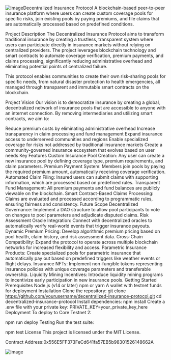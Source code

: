 ![image](https://github.com/user-attachments/assets/30a5867d-e688-4c9c-8fbe-10a5384e778d)Decentralized Insurance Protocol
A blockchain-based peer-to-peer insurance platform where users can create custom coverage pools for specific risks, join existing pools by paying premiums, and file claims that are automatically processed based on predefined conditions.

Project Description
The Decentralized Insurance Protocol aims to transform traditional insurance by creating a trustless, transparent system where users can participate directly in insurance markets without relying on centralized providers. The project leverages blockchain technology and smart contracts to automate coverage verification, premium payments, and claims processing, significantly reducing administrative overhead and eliminating potential points of centralized failure.

This protocol enables communities to create their own risk-sharing pools for specific needs, from natural disaster protection to health emergencies, all managed through transparent and immutable smart contracts on the blockchain.

Project Vision
Our vision is to democratize insurance by creating a global, decentralized network of insurance pools that are accessible to anyone with an internet connection. By removing intermediaries and utilizing smart contracts, we aim to:

Reduce premium costs by eliminating administrative overhead
Increase transparency in claim processing and fund management
Expand insurance access to underserved communities and regions
Enable specialized coverage for risks not addressed by traditional insurance markets
Create a community-governed insurance ecosystem that evolves based on user needs
Key Features
Custom Insurance Pool Creation: Any user can create a new insurance pool by defining coverage type, premium requirements, and claim parameters.
Premium Payment System: Members join pools by paying the required premium amount, automatically receiving coverage verification.
Automated Claim Filing: Insured users can submit claims with supporting information, which are processed based on predefined rules.
Transparent Fund Management: All premium payments and fund balances are publicly viewable on the blockchain.
Smart Contract-Based Claims Processing: Claims are evaluated and processed according to programmatic rules, ensuring fairness and consistency.
Future Scope
Decentralized Governance: Implement a DAO structure to allow pool participants to vote on changes to pool parameters and adjudicate disputed claims.
Risk Assessment Oracle Integration: Connect with decentralized oracles to automatically verify real-world events that trigger insurance payouts.
Dynamic Premium Pricing: Develop algorithmic premium pricing based on pool health, claim history, and risk assessment data.
Cross-Chain Compatibility: Expand the protocol to operate across multiple blockchain networks for increased flexibility and access.
Parametric Insurance Products: Create specialized pools for parametric insurance that automatically pay out based on predefined triggers like weather events or flight delays.
Insurance NFTs: Implement non-fungible tokens representing insurance policies with unique coverage parameters and transferable ownership.
Liquidity Mining Incentives: Introduce liquidity mining programs to incentivize early participation in new insurance pools.
Getting Started
Prerequisites
Node.js (v14 or later)
npm or yarn
A wallet with testnet funds for deployment
Installation
Clone the repository:
git clone https://github.com/yourusername/decentralized-insurance-protocol.git
cd decentralized-insurance-protocol
Install dependencies:
npm install
Create a .env file with your private key:
PRIVATE_KEY=your_private_key_here
Deployment
To deploy to Core Testnet 2:

npm run deploy
Testing
Run the test suite:

npm test
License
This project is licensed under the MIT License.

Contract Address:0x556E5FF373FeCd641fa57EB5b98301526148662A


![image](https://github.com/user-attachments/assets/f4be3fb0-0bd9-4ffe-af41-f11158014db1)


